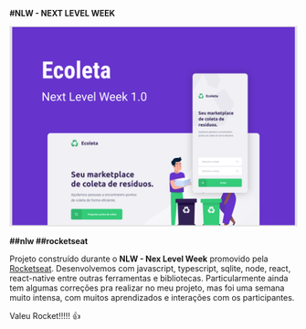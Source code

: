 **#NLW - NEXT LEVEL WEEK**

![Screenshot](Ecoleta.png)

**##nlw ##rocketseat**

Projeto construído durante o **NLW - Nex Level Week** promovido pela [Rocketseat](http://rocketseat.com.br).
Desenvolvemos com javascript, typescript, sqlite, node, react, react-native entre outras ferramentas e bibliotecas.
Particularmente ainda tem algumas correções pra realizar no meu projeto, mas foi uma semana muito intensa, com muitos aprendizados e interações com os participantes.

Valeu Rocket!!!!! :+1:

